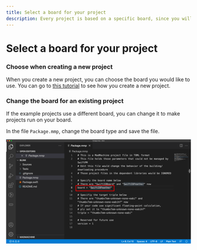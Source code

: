```yaml
---
title: Select a board for your project
description: Every project is based on a specific board, since you will use the pins on board. So you will choose a board when creating a project. You can also change it later if you want to use another board.
---
```


# Select a board for your project

### Choose when creating a new project

When you create a new project, you can choose the board you would like to use. You can go to [this tutorial](create-new-project) to see how you create a new project.

### Change the board for an existing project

If the example projects use a different board, you can change it to make projects run on your board.

In the file `Package.mmp`, change the board type and save the file. 

![](img/changeBoard.png)
